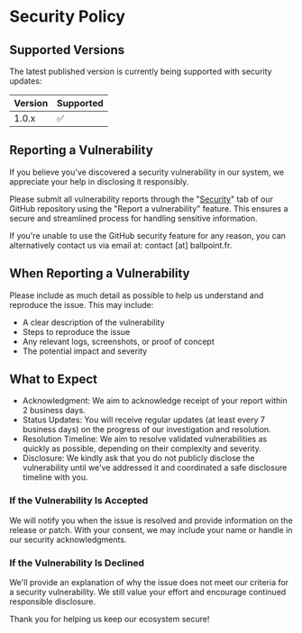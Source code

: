 # Security Policy

## Supported Versions

The latest published version is currently being supported with security updates:

| Version | Supported          |
| ------- | ------------------ |
| 1.0.x  | :white_check_mark: |


## Reporting a Vulnerability

If you believe you've discovered a security vulnerability in our system, we appreciate your help in disclosing it responsibly.

Please submit all vulnerability reports through the "[Security](https://github.com/0xBallpoint/trapster-community/security)" tab of our GitHub repository using the "Report a vulnerability" feature. This ensures a secure and streamlined process for handling sensitive information.

If you're unable to use the GitHub security feature for any reason, you can alternatively contact us via email at: contact [at] ballpoint.fr.

## When Reporting a Vulnerability

Please include as much detail as possible to help us understand and reproduce the issue. This may include:
- A clear description of the vulnerability
- Steps to reproduce the issue
- Any relevant logs, screenshots, or proof of concept
- The potential impact and severity

## What to Expect
- Acknowledgment: We aim to acknowledge receipt of your report within 2 business days.
- Status Updates: You will receive regular updates (at least every 7 business days) on the progress of our investigation and resolution.
- Resolution Timeline: We aim to resolve validated vulnerabilities as quickly as possible, depending on their complexity and severity.
- Disclosure: We kindly ask that you do not publicly disclose the vulnerability until we've addressed it and coordinated a safe disclosure timeline with you.

### If the Vulnerability Is Accepted
We will notify you when the issue is resolved and provide information on the release or patch. With your consent, we may include your name or handle in our security acknowledgments.

### If the Vulnerability Is Declined
We'll provide an explanation of why the issue does not meet our criteria for a security vulnerability. We still value your effort and encourage continued responsible disclosure.

Thank you for helping us keep our ecosystem secure!
